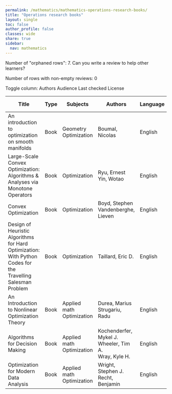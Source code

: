 ```yaml
---
permalink: /mathematics/mathematics-operations-research-books/
title: "Operations research books"
layout: single
toc: false
author_profile: false
classes: wide
share: true
sidebar:
  nav: mathematics
---
```


Number of "orphaned rows": 7. Can you write a review to help other learners?

Number of rows with non-empty reviews: 0

<div class="table_cols_toggles">
Toggle column: <a class="toggle-vis btn btn--danger" data-column="3">Authors</a> <a class="toggle-vis btn btn--danger" data-column="5">Audience</a> <a class="toggle-vis btn btn--danger" data-column="8">Last checked</a> <a class="toggle-vis btn btn--danger" data-column="9">License</a>
</div>
<table class="display" style="width:100%">
<thead>
<tr>
    <th>Title</th>
    <th>Type</th>
    <th>Subjects</th>
    <th>Authors</th>
    <th>Language</th>
    <th>Audience</th>
    <th>Reviews</th>
    <th>URLs</th>
    <th>Last checked</th>
    <th>License</th>
</tr>
</thead>
<tbody>
<tr>
    <td>An introduction to optimization on smooth manifolds</td>
    <td>Book</td>
    <td>Geometry<br>Optimization</td>
    <td>Boumal, Nicolas</td>
    <td>English</td>
    <td>Grad</td>
    <td></td>
    <td><a href="https://www.nicolasboumal.net/book/IntroOptimManifolds_Boumal_2023.pdf" target="_blank">PDF</a><br><a href="https://www.nicolasboumal.net/book/" target="_blank">Site</a></td>
    <td>2023-11-11</td>
    <td></td>
</tr>
<tr>
    <td>Large-Scale Convex Optimization: Algorithms & Analyses via Monotone Operators</td>
    <td>Book</td>
    <td>Optimization</td>
    <td>Ryu, Ernest<br>Yin, Wotao</td>
    <td>English</td>
    <td>Grad</td>
    <td></td>
    <td><a href="https://large-scale-book.mathopt.com/LSCOMO.pdf" target="_blank">PDF</a><br><a href="https://large-scale-book.mathopt.com/" target="_blank">Site</a></td>
    <td>2023-11-20</td>
    <td></td>
</tr>
<tr>
    <td>Convex Optimization</td>
    <td>Book</td>
    <td>Optimization</td>
    <td>Boyd, Stephen<br>Vandenberghe, Lieven </td>
    <td>English</td>
    <td>Undergrad</td>
    <td></td>
    <td><a href="https://stanford.edu/~boyd/cvxbook/bv_cvxbook.pdf" target="_blank">PDF</a><br><a href="https://stanford.edu/~boyd/cvxbook/" target="_blank">Site</a></td>
    <td>2023-11-25</td>
    <td></td>
</tr>
<tr>
    <td>Design of Heuristic Algorithms for Hard Optimization: With Python Codes for the Travelling Salesman Problem</td>
    <td>Book</td>
    <td>Optimization</td>
    <td>Taillard, Eric D.</td>
    <td>English</td>
    <td>Undergrad</td>
    <td></td>
    <td><a href="https://link.springer.com/content/pdf/10.1007/978-3-031-13714-3.pdf" target="_blank">PDF</a><br><a href="https://link.springer.com/download/epub/10.1007/978-3-031-13714-3.epub" target="_blank">EPUB</a><br><a href="https://link.springer.com/book/10.1007/978-3-031-13714-3" target="_blank">Site</a></td>
    <td>2023-12-09</td>
    <td>CC BY 4.0 DEED</td>
</tr>
<tr>
    <td>An Introduction to Nonlinear Optimization Theory</td>
    <td>Book</td>
    <td>Applied math<br>Optimization</td>
    <td>Durea, Marius<br>Strugariu, Radu</td>
    <td>English</td>
    <td>Undergrad</td>
    <td></td>
    <td><a href="https://www.degruyter.com/document/doi/10.2478/9783110426045/pdf" target="_blank">PDF</a><br><a href="https://www.degruyter.com/document/doi/10.2478/9783110426045/epub" target="_blank">EPUB</a><br><a href="https://www.degruyter.com/document/doi/10.2478/9783110426045/html" target="_blank">Site</a></td>
    <td>2023-12-16</td>
    <td>CC BY-NC-ND 4.0 DEED</td>
</tr>
<tr>
    <td>Algorithms for Decision Making</td>
    <td>Book</td>
    <td>Applied math<br>Optimization</td>
    <td>Kochenderfer, Mykel J.<br> Wheeler, Tim A.<br>Wray, Kyle H.</td>
    <td>English</td>
    <td>Undergrad</td>
    <td></td>
    <td><a href="https://algorithmsbook.com/files/dm.pdf" target="_blank">PDF</a><br><a href="https://github.com/algorithmsbooks/decisionmaking-ancillaries" target="_blank">Res</a><br><a href="https://algorithmsbook.com/" target="_blank">Site</a></td>
    <td>2023-12-22</td>
    <td>CC BY-NC-ND 4.0 DEED</td>
</tr>
<tr>
    <td>Optimization for Modern Data Analysis</td>
    <td>Book</td>
    <td>Applied math<br>Optimization</td>
    <td>Wright, Stephen J.<br>Recht, Benjamin</td>
    <td>English</td>
    <td>Undergrad</td>
    <td></td>
    <td><a href="https://people.eecs.berkeley.edu/~brecht/opt4ml_book/" target="_blank">Site</a></td>
    <td>2023-12-22</td>
    <td></td>
</tr>
<tfoot>
<tr>
    <td></td>
    <td></td>
    <td></td>
    <td></td>
    <td></td>
    <td></td>
    <td></td>
    <td></td>
    <td></td>
    <td></td>
</tr>
</tfoot>
